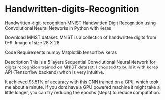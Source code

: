 # Handwritten-digits-Recognition
Handwritten-digit-recognition-MNIST
Handwritten Digit Recognition using Convolutional Neural Networks in Python with Keras

Download MNIST dataset:
MNIST is a collection of handwritten digits from 0-9. Image of size 28 X 28

Code Requirements
numpy
Matplotlib
tensorflow
keras


Description
This is a 5 layers Sequential Convolutional Neural Network for digits recognition trained on MNIST dataset. I choosed to build it with keras API (Tensorflow backend) which is very intuitive.

It achieved 98.51% of accuracy with this CNN trained on a GPU, which took me about a minute. If you dont have a GPU powered machine it might take a little longer, you can try reducing the epochs (steps) to reduce computation.
